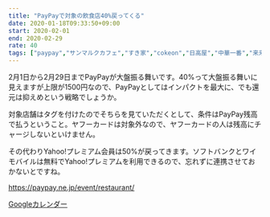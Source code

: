 ```yaml
---
title: "PayPayで対象の飲食店40%戻ってくる"
date: 2020-01-18T09:33:50+09:00
start: 2020-02-01
end: 2020-02-29
rate: 40
tags: ["paypay","サンマルクカフェ","すき家","cokeon","日高屋","中華一番","来来軒","らーめん日高","菜ノ宮","はなまるうどん","うまげな","さぬき麺屋","つるさく","松屋","松のや","松乃家","吉野家"]
---
```


2月1日から2月29日までPayPayが大盤振る舞いです。40%って大盤振る舞いに見えますが上限が1500円なので、PayPayとしてはインパクトを最大に、でも還元は抑えめという戦略でしょうか。

対象店舗はタグを付けたのでそちらを見ていただくとして、条件はPayPay残高で払うということ。ヤフーカードは対象外なので、ヤフーカードの人は残高にチャージしないといけません。

その代わりYahoo!プレミアム会員は50%が戻ってきます。ソフトバンクとワイモバイルは無料でYahoo!プレミアムを利用できるので、忘れずに連携させておかないとですね。

https://paypay.ne.jp/event/restaurant/

[Googleカレンダー](http://www.google.com/calendar/event?action=TEMPLATE&text=PayPay%E3%81%A7%E5%AF%BE%E8%B1%A1%E3%81%AE%E9%A3%B2%E9%A3%9F%E5%BA%9740%25%E6%88%BB%E3%81%A3%E3%81%A6%E3%81%8F%E3%82%8B&dates=20200201/20200229&details=http://pokanpo.skr.jp/posts/20200229_paypay/)
